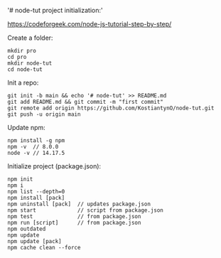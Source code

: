 '# node-tut project initialization:'

https://codeforgeek.com/node-js-tutorial-step-by-step/

Create a folder:

    mkdir pro
    cd pro
    mkdir node-tut
    cd node-tut

Init a repo:

    git init -b main && echo '# node-tut' >> README.md
    git add README.md && git commit -m "first commit"
    git remote add origin https://github.com/KostiantynO/node-tut.git
    git push -u origin main

Update npm:

    npm install -g npm
    npm -v  // 8.0.0
    node -v // 14.17.5

Initialize project (package.json):

    npm init
    npm i
    npm list --depth=0
    npm install [pack]
    npm uninstall [pack]  // updates package.json
    npm start             // script from package.json
    npm test              // from package.json
    npm run [script]      // from package.json
    npm outdated
    npm update
    npm update [pack]
    npm cache clean --force
